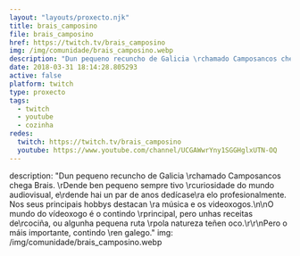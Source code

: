 ```yaml
---
layout: "layouts/proxecto.njk"
title: brais_camposino
file: brais_camposino
href: https://twitch.tv/brais_camposino
img: /img/comunidade/brais_camposino.webp
description: "Dun pequeno recuncho de Galicia \rchamado Camposancos chega Brais. \rDende ben pequeno sempre tivo \rcuriosidade do mundo audiovisual, e\rdende hai un par de anos dedícase\ra elo profesionalmente. Nos seus principais hobbys destacan \ra música e os videoxogos.\n\nO mundo do vídeoxogo é o contindo \rprincipal, pero unhas receitas de\rcociña, ou algunha pequena ruta \rpola natureza teñen oco.\r\r\nPero o máis importante, contindo \ren galego."
date: 2018-03-31 18:14:28.805293
active: false
platform: twitch
type: proxecto
tags:
  - twitch
  - youtube
  - cozinha
redes:
  twitch: https://twitch.tv/brais_camposino
  youtube: https://www.youtube.com/channel/UCGAWwrYny1SGGHglxUTN-OQ
---
```

description: "Dun pequeno recuncho de Galicia \rchamado Camposancos chega Brais. \rDende ben pequeno sempre tivo \rcuriosidade do mundo audiovisual, e\rdende hai un par de anos dedícase\ra elo profesionalmente. Nos seus principais hobbys destacan \ra música e os videoxogos.\n\nO mundo do vídeoxogo é o contindo \rprincipal, pero unhas receitas de\rcociña, ou algunha pequena ruta \rpola natureza teñen oco.\r\r\nPero o máis importante, contindo \ren galego."
img: /img/comunidade/brais_camposino.webp
